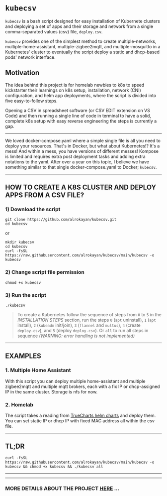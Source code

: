 # `kubecsv`
`kubecsv` is a bash script designed for easy installation of Kubernete clusters and deploying a set of apps and their storage and network from a single comma-separated values (csv) file, `deploy.csv`.

`kubecsv` provides one of the simplest method to create multiple-networks, multiple-home-assistant, multiple-zigbee2mqtt, and multiple-mosquitto in a Kubernetes' cluster to eventually the script deploy a static and dhcp-based pods' network interface.

## Motivation 
The idea behind this project is for homelab newbies to k8s to speed kickstarter their learnings on k8s setup, installation, network (CNI) configuration, and helm app deployments, where the script is divided into five easy-to-follow steps.

Opening a CSV in spreadsheet software (or CSV EDIT extension on VS Code) and then running a single line of code in terminal to have a solid, complete k8s setup with easy reverse engineering the steps is currently a gap.

---
We loved docker-compose.yaml where a simple single file is all you need to deploy your resources. That's in Docker, but what about Kubernetes!? It's a mess! And within a mess, you have versions of different messes! Kompose is limited and requires extra post deployment tasks and adding extra notations to the yaml. After over a year on this topic, I believe we have something similar to that single docker-compose.yaml to Docker; `kubecsv`.

---
## HOW TO CREATE A K8S CLUSTER AND DEPLOY APPS FROM A CSV FILE?

### 1) Download the script
```
git clone https://github.com/alrokayan/kubecsv.git
cd kubecsv
```
or
```
mkdir kubecsv
cd kubecsv
curl -fsSL https://raw.githubusercontent.com/alrokayan/kubecsv/main/kubecsv -o kubecsv
```
### 2) Change script file permission
```
chmod +x kubecsv
```
### 3) Run the script
```
./kubecsv
```
> To create a Kubernetes follow the sequence of steps from `0` to `5` in the *INSTALLATION STEPS* section, run the steps `0` (`apt` uninstall), `1` (`apt` install), `2` (`kubeadm` init/join), `3` (`flannel` and `multus`), `4` (create `deploy.csv`), and `5` (deploy `deploy.csv`). Or `all` to run all steps in sequence *(WARNING: error handling is not implemented)*

---
## EXAMPLES

### 1. Multiple Home Assistant
With this script you can deploy multiple home-assistant and multiple zigbee2mqtt and multiple mqtt brokers, each with a fix IP or dhcp-assigned IP in the same cluster. Storage is nfs for now.

### 2. Homelab
The script takes a reading from [TrueCharts helm charts](https://truecharts.org/charts/description-list/) and deploy them. You can set static IP or dhcp IP with fixed MAC address all within the csv file.

---
## TL;DR
```
curl -fsSL https://raw.githubusercontent.com/alrokayan/kubecsv/main/kubecsv -o kubecsv && chmod +x kubecsv && ./kubecsv all
```

---
---

### MORE DETAILS ABOUT THE PROJECT [HERE](https://github.com/alrokayan/kubecsv/blob/main/READMORE.md) ...